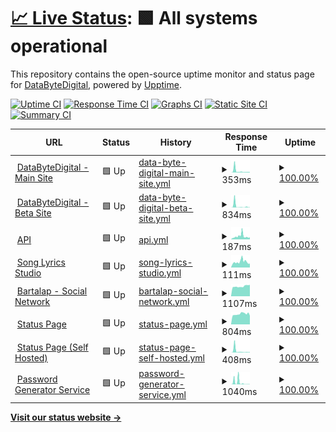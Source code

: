 # [📈 Live Status](https://status1.databytedigital.com): <!--live status--> **🟩 All systems operational**

This repository contains the open-source uptime monitor and status page for [DataByteDigital](https://databytedigital.com), powered by [Upptime](https://github.com/upptime/upptime).

[![Uptime CI](https://github.com/DataByteDigital/status.databytedigital.com/workflows/Uptime%20CI/badge.svg)](https://github.com/DataByteDigital/status.databytedigital.com/actions?query=workflow%3A%22Uptime+CI%22)
[![Response Time CI](https://github.com/DataByteDigital/status.databytedigital.com/workflows/Response%20Time%20CI/badge.svg)](https://github.com/DataByteDigital/status.databytedigital.com/actions?query=workflow%3A%22Response+Time+CI%22)
[![Graphs CI](https://github.com/DataByteDigital/status.databytedigital.com/workflows/Graphs%20CI/badge.svg)](https://github.com/DataByteDigital/status.databytedigital.com/actions?query=workflow%3A%22Graphs+CI%22)
[![Static Site CI](https://github.com/DataByteDigital/status.databytedigital.com/workflows/Static%20Site%20CI/badge.svg)](https://github.com/DataByteDigital/status.databytedigital.com/actions?query=workflow%3A%22Static+Site+CI%22)
[![Summary CI](https://github.com/DataByteDigital/status.databytedigital.com/workflows/Summary%20CI/badge.svg)](https://github.com/DataByteDigital/status.databytedigital.com/actions?query=workflow%3A%22Summary+CI%22)

<!--
With [Upptime](https://upptime.js.org), you can get your own unlimited and free uptime monitor and status page, powered entirely by a GitHub repository. We use [Issues](https://github.com/DataByteDigital/status.databytedigital.com/issues) as incident reports, [Actions](https://github.com/DataByteDigital/status.databytedigital.com/actions) as uptime monitors, and [Pages](https://status1.databytedigital.com) for the status page.
-->
<!--start: status pages-->
<!-- This summary is generated by Upptime (https://github.com/upptime/upptime) -->
<!-- Do not edit this manually, your changes will be overwritten -->
<!-- prettier-ignore -->
| URL | Status | History | Response Time | Uptime |
| --- | ------ | ------- | ------------- | ------ |
| <img alt="" src="https://icons.duckduckgo.com/ip3/databytedigital.com.ico" height="13"> [DataByteDigital - Main Site](https://databytedigital.com) | 🟩 Up | [data-byte-digital-main-site.yml](https://github.com/TeamDatabytedigital/Beta.status.databytedigital.com/commits/HEAD/history/data-byte-digital-main-site.yml) | <details><summary><img alt="Response time graph" src="./graphs/data-byte-digital-main-site/response-time-week.png" height="20"> 353ms</summary><br><a href="https://teststatus.databytedigital.com/history/data-byte-digital-main-site"><img alt="Response time 253" src="https://img.shields.io/endpoint?url=https%3A%2F%2Fraw.githubusercontent.com%2FTeamDatabytedigital%2FBeta.status.databytedigital.com%2FHEAD%2Fapi%2Fdata-byte-digital-main-site%2Fresponse-time.json"></a><br><a href="https://teststatus.databytedigital.com/history/data-byte-digital-main-site"><img alt="24-hour response time 109" src="https://img.shields.io/endpoint?url=https%3A%2F%2Fraw.githubusercontent.com%2FTeamDatabytedigital%2FBeta.status.databytedigital.com%2FHEAD%2Fapi%2Fdata-byte-digital-main-site%2Fresponse-time-day.json"></a><br><a href="https://teststatus.databytedigital.com/history/data-byte-digital-main-site"><img alt="7-day response time 353" src="https://img.shields.io/endpoint?url=https%3A%2F%2Fraw.githubusercontent.com%2FTeamDatabytedigital%2FBeta.status.databytedigital.com%2FHEAD%2Fapi%2Fdata-byte-digital-main-site%2Fresponse-time-week.json"></a><br><a href="https://teststatus.databytedigital.com/history/data-byte-digital-main-site"><img alt="30-day response time 253" src="https://img.shields.io/endpoint?url=https%3A%2F%2Fraw.githubusercontent.com%2FTeamDatabytedigital%2FBeta.status.databytedigital.com%2FHEAD%2Fapi%2Fdata-byte-digital-main-site%2Fresponse-time-month.json"></a><br><a href="https://teststatus.databytedigital.com/history/data-byte-digital-main-site"><img alt="1-year response time 253" src="https://img.shields.io/endpoint?url=https%3A%2F%2Fraw.githubusercontent.com%2FTeamDatabytedigital%2FBeta.status.databytedigital.com%2FHEAD%2Fapi%2Fdata-byte-digital-main-site%2Fresponse-time-year.json"></a></details> | <details><summary><a href="https://teststatus.databytedigital.com/history/data-byte-digital-main-site">100.00%</a></summary><a href="https://teststatus.databytedigital.com/history/data-byte-digital-main-site"><img alt="All-time uptime 100.00%" src="https://img.shields.io/endpoint?url=https%3A%2F%2Fraw.githubusercontent.com%2FTeamDatabytedigital%2FBeta.status.databytedigital.com%2FHEAD%2Fapi%2Fdata-byte-digital-main-site%2Fuptime.json"></a><br><a href="https://teststatus.databytedigital.com/history/data-byte-digital-main-site"><img alt="24-hour uptime 100.00%" src="https://img.shields.io/endpoint?url=https%3A%2F%2Fraw.githubusercontent.com%2FTeamDatabytedigital%2FBeta.status.databytedigital.com%2FHEAD%2Fapi%2Fdata-byte-digital-main-site%2Fuptime-day.json"></a><br><a href="https://teststatus.databytedigital.com/history/data-byte-digital-main-site"><img alt="7-day uptime 100.00%" src="https://img.shields.io/endpoint?url=https%3A%2F%2Fraw.githubusercontent.com%2FTeamDatabytedigital%2FBeta.status.databytedigital.com%2FHEAD%2Fapi%2Fdata-byte-digital-main-site%2Fuptime-week.json"></a><br><a href="https://teststatus.databytedigital.com/history/data-byte-digital-main-site"><img alt="30-day uptime 100.00%" src="https://img.shields.io/endpoint?url=https%3A%2F%2Fraw.githubusercontent.com%2FTeamDatabytedigital%2FBeta.status.databytedigital.com%2FHEAD%2Fapi%2Fdata-byte-digital-main-site%2Fuptime-month.json"></a><br><a href="https://teststatus.databytedigital.com/history/data-byte-digital-main-site"><img alt="1-year uptime 100.00%" src="https://img.shields.io/endpoint?url=https%3A%2F%2Fraw.githubusercontent.com%2FTeamDatabytedigital%2FBeta.status.databytedigital.com%2FHEAD%2Fapi%2Fdata-byte-digital-main-site%2Fuptime-year.json"></a></details>
| <img alt="" src="https://icons.duckduckgo.com/ip3/beta.databytedigital.com.ico" height="13"> [DataByteDigital - Beta Site](https://beta.databytedigital.com) | 🟩 Up | [data-byte-digital-beta-site.yml](https://github.com/TeamDatabytedigital/Beta.status.databytedigital.com/commits/HEAD/history/data-byte-digital-beta-site.yml) | <details><summary><img alt="Response time graph" src="./graphs/data-byte-digital-beta-site/response-time-week.png" height="20"> 834ms</summary><br><a href="https://teststatus.databytedigital.com/history/data-byte-digital-beta-site"><img alt="Response time 602" src="https://img.shields.io/endpoint?url=https%3A%2F%2Fraw.githubusercontent.com%2FTeamDatabytedigital%2FBeta.status.databytedigital.com%2FHEAD%2Fapi%2Fdata-byte-digital-beta-site%2Fresponse-time.json"></a><br><a href="https://teststatus.databytedigital.com/history/data-byte-digital-beta-site"><img alt="24-hour response time 192" src="https://img.shields.io/endpoint?url=https%3A%2F%2Fraw.githubusercontent.com%2FTeamDatabytedigital%2FBeta.status.databytedigital.com%2FHEAD%2Fapi%2Fdata-byte-digital-beta-site%2Fresponse-time-day.json"></a><br><a href="https://teststatus.databytedigital.com/history/data-byte-digital-beta-site"><img alt="7-day response time 834" src="https://img.shields.io/endpoint?url=https%3A%2F%2Fraw.githubusercontent.com%2FTeamDatabytedigital%2FBeta.status.databytedigital.com%2FHEAD%2Fapi%2Fdata-byte-digital-beta-site%2Fresponse-time-week.json"></a><br><a href="https://teststatus.databytedigital.com/history/data-byte-digital-beta-site"><img alt="30-day response time 602" src="https://img.shields.io/endpoint?url=https%3A%2F%2Fraw.githubusercontent.com%2FTeamDatabytedigital%2FBeta.status.databytedigital.com%2FHEAD%2Fapi%2Fdata-byte-digital-beta-site%2Fresponse-time-month.json"></a><br><a href="https://teststatus.databytedigital.com/history/data-byte-digital-beta-site"><img alt="1-year response time 602" src="https://img.shields.io/endpoint?url=https%3A%2F%2Fraw.githubusercontent.com%2FTeamDatabytedigital%2FBeta.status.databytedigital.com%2FHEAD%2Fapi%2Fdata-byte-digital-beta-site%2Fresponse-time-year.json"></a></details> | <details><summary><a href="https://teststatus.databytedigital.com/history/data-byte-digital-beta-site">100.00%</a></summary><a href="https://teststatus.databytedigital.com/history/data-byte-digital-beta-site"><img alt="All-time uptime 100.00%" src="https://img.shields.io/endpoint?url=https%3A%2F%2Fraw.githubusercontent.com%2FTeamDatabytedigital%2FBeta.status.databytedigital.com%2FHEAD%2Fapi%2Fdata-byte-digital-beta-site%2Fuptime.json"></a><br><a href="https://teststatus.databytedigital.com/history/data-byte-digital-beta-site"><img alt="24-hour uptime 100.00%" src="https://img.shields.io/endpoint?url=https%3A%2F%2Fraw.githubusercontent.com%2FTeamDatabytedigital%2FBeta.status.databytedigital.com%2FHEAD%2Fapi%2Fdata-byte-digital-beta-site%2Fuptime-day.json"></a><br><a href="https://teststatus.databytedigital.com/history/data-byte-digital-beta-site"><img alt="7-day uptime 100.00%" src="https://img.shields.io/endpoint?url=https%3A%2F%2Fraw.githubusercontent.com%2FTeamDatabytedigital%2FBeta.status.databytedigital.com%2FHEAD%2Fapi%2Fdata-byte-digital-beta-site%2Fuptime-week.json"></a><br><a href="https://teststatus.databytedigital.com/history/data-byte-digital-beta-site"><img alt="30-day uptime 100.00%" src="https://img.shields.io/endpoint?url=https%3A%2F%2Fraw.githubusercontent.com%2FTeamDatabytedigital%2FBeta.status.databytedigital.com%2FHEAD%2Fapi%2Fdata-byte-digital-beta-site%2Fuptime-month.json"></a><br><a href="https://teststatus.databytedigital.com/history/data-byte-digital-beta-site"><img alt="1-year uptime 100.00%" src="https://img.shields.io/endpoint?url=https%3A%2F%2Fraw.githubusercontent.com%2FTeamDatabytedigital%2FBeta.status.databytedigital.com%2FHEAD%2Fapi%2Fdata-byte-digital-beta-site%2Fuptime-year.json"></a></details>
| <img alt="" src="https://api.databytedigital.com/images/api.png" height="13"> [API](https://api.databytedigital.com) | 🟩 Up | [api.yml](https://github.com/TeamDatabytedigital/Beta.status.databytedigital.com/commits/HEAD/history/api.yml) | <details><summary><img alt="Response time graph" src="./graphs/api/response-time-week.png" height="20"> 187ms</summary><br><a href="https://teststatus.databytedigital.com/history/api"><img alt="Response time 174" src="https://img.shields.io/endpoint?url=https%3A%2F%2Fraw.githubusercontent.com%2FTeamDatabytedigital%2FBeta.status.databytedigital.com%2FHEAD%2Fapi%2Fapi%2Fresponse-time.json"></a><br><a href="https://teststatus.databytedigital.com/history/api"><img alt="24-hour response time 171" src="https://img.shields.io/endpoint?url=https%3A%2F%2Fraw.githubusercontent.com%2FTeamDatabytedigital%2FBeta.status.databytedigital.com%2FHEAD%2Fapi%2Fapi%2Fresponse-time-day.json"></a><br><a href="https://teststatus.databytedigital.com/history/api"><img alt="7-day response time 187" src="https://img.shields.io/endpoint?url=https%3A%2F%2Fraw.githubusercontent.com%2FTeamDatabytedigital%2FBeta.status.databytedigital.com%2FHEAD%2Fapi%2Fapi%2Fresponse-time-week.json"></a><br><a href="https://teststatus.databytedigital.com/history/api"><img alt="30-day response time 174" src="https://img.shields.io/endpoint?url=https%3A%2F%2Fraw.githubusercontent.com%2FTeamDatabytedigital%2FBeta.status.databytedigital.com%2FHEAD%2Fapi%2Fapi%2Fresponse-time-month.json"></a><br><a href="https://teststatus.databytedigital.com/history/api"><img alt="1-year response time 174" src="https://img.shields.io/endpoint?url=https%3A%2F%2Fraw.githubusercontent.com%2FTeamDatabytedigital%2FBeta.status.databytedigital.com%2FHEAD%2Fapi%2Fapi%2Fresponse-time-year.json"></a></details> | <details><summary><a href="https://teststatus.databytedigital.com/history/api">100.00%</a></summary><a href="https://teststatus.databytedigital.com/history/api"><img alt="All-time uptime 100.00%" src="https://img.shields.io/endpoint?url=https%3A%2F%2Fraw.githubusercontent.com%2FTeamDatabytedigital%2FBeta.status.databytedigital.com%2FHEAD%2Fapi%2Fapi%2Fuptime.json"></a><br><a href="https://teststatus.databytedigital.com/history/api"><img alt="24-hour uptime 100.00%" src="https://img.shields.io/endpoint?url=https%3A%2F%2Fraw.githubusercontent.com%2FTeamDatabytedigital%2FBeta.status.databytedigital.com%2FHEAD%2Fapi%2Fapi%2Fuptime-day.json"></a><br><a href="https://teststatus.databytedigital.com/history/api"><img alt="7-day uptime 100.00%" src="https://img.shields.io/endpoint?url=https%3A%2F%2Fraw.githubusercontent.com%2FTeamDatabytedigital%2FBeta.status.databytedigital.com%2FHEAD%2Fapi%2Fapi%2Fuptime-week.json"></a><br><a href="https://teststatus.databytedigital.com/history/api"><img alt="30-day uptime 100.00%" src="https://img.shields.io/endpoint?url=https%3A%2F%2Fraw.githubusercontent.com%2FTeamDatabytedigital%2FBeta.status.databytedigital.com%2FHEAD%2Fapi%2Fapi%2Fuptime-month.json"></a><br><a href="https://teststatus.databytedigital.com/history/api"><img alt="1-year uptime 100.00%" src="https://img.shields.io/endpoint?url=https%3A%2F%2Fraw.githubusercontent.com%2FTeamDatabytedigital%2FBeta.status.databytedigital.com%2FHEAD%2Fapi%2Fapi%2Fuptime-year.json"></a></details>
| <img alt="" src="https://icons.duckduckgo.com/ip3/songlyrics.databytedigital.com.ico" height="13"> [Song Lyrics Studio](https://songlyrics.databytedigital.com/) | 🟩 Up | [song-lyrics-studio.yml](https://github.com/TeamDatabytedigital/Beta.status.databytedigital.com/commits/HEAD/history/song-lyrics-studio.yml) | <details><summary><img alt="Response time graph" src="./graphs/song-lyrics-studio/response-time-week.png" height="20"> 111ms</summary><br><a href="https://teststatus.databytedigital.com/history/song-lyrics-studio"><img alt="Response time 128" src="https://img.shields.io/endpoint?url=https%3A%2F%2Fraw.githubusercontent.com%2FTeamDatabytedigital%2FBeta.status.databytedigital.com%2FHEAD%2Fapi%2Fsong-lyrics-studio%2Fresponse-time.json"></a><br><a href="https://teststatus.databytedigital.com/history/song-lyrics-studio"><img alt="24-hour response time 107" src="https://img.shields.io/endpoint?url=https%3A%2F%2Fraw.githubusercontent.com%2FTeamDatabytedigital%2FBeta.status.databytedigital.com%2FHEAD%2Fapi%2Fsong-lyrics-studio%2Fresponse-time-day.json"></a><br><a href="https://teststatus.databytedigital.com/history/song-lyrics-studio"><img alt="7-day response time 111" src="https://img.shields.io/endpoint?url=https%3A%2F%2Fraw.githubusercontent.com%2FTeamDatabytedigital%2FBeta.status.databytedigital.com%2FHEAD%2Fapi%2Fsong-lyrics-studio%2Fresponse-time-week.json"></a><br><a href="https://teststatus.databytedigital.com/history/song-lyrics-studio"><img alt="30-day response time 128" src="https://img.shields.io/endpoint?url=https%3A%2F%2Fraw.githubusercontent.com%2FTeamDatabytedigital%2FBeta.status.databytedigital.com%2FHEAD%2Fapi%2Fsong-lyrics-studio%2Fresponse-time-month.json"></a><br><a href="https://teststatus.databytedigital.com/history/song-lyrics-studio"><img alt="1-year response time 128" src="https://img.shields.io/endpoint?url=https%3A%2F%2Fraw.githubusercontent.com%2FTeamDatabytedigital%2FBeta.status.databytedigital.com%2FHEAD%2Fapi%2Fsong-lyrics-studio%2Fresponse-time-year.json"></a></details> | <details><summary><a href="https://teststatus.databytedigital.com/history/song-lyrics-studio">100.00%</a></summary><a href="https://teststatus.databytedigital.com/history/song-lyrics-studio"><img alt="All-time uptime 100.00%" src="https://img.shields.io/endpoint?url=https%3A%2F%2Fraw.githubusercontent.com%2FTeamDatabytedigital%2FBeta.status.databytedigital.com%2FHEAD%2Fapi%2Fsong-lyrics-studio%2Fuptime.json"></a><br><a href="https://teststatus.databytedigital.com/history/song-lyrics-studio"><img alt="24-hour uptime 100.00%" src="https://img.shields.io/endpoint?url=https%3A%2F%2Fraw.githubusercontent.com%2FTeamDatabytedigital%2FBeta.status.databytedigital.com%2FHEAD%2Fapi%2Fsong-lyrics-studio%2Fuptime-day.json"></a><br><a href="https://teststatus.databytedigital.com/history/song-lyrics-studio"><img alt="7-day uptime 100.00%" src="https://img.shields.io/endpoint?url=https%3A%2F%2Fraw.githubusercontent.com%2FTeamDatabytedigital%2FBeta.status.databytedigital.com%2FHEAD%2Fapi%2Fsong-lyrics-studio%2Fuptime-week.json"></a><br><a href="https://teststatus.databytedigital.com/history/song-lyrics-studio"><img alt="30-day uptime 100.00%" src="https://img.shields.io/endpoint?url=https%3A%2F%2Fraw.githubusercontent.com%2FTeamDatabytedigital%2FBeta.status.databytedigital.com%2FHEAD%2Fapi%2Fsong-lyrics-studio%2Fuptime-month.json"></a><br><a href="https://teststatus.databytedigital.com/history/song-lyrics-studio"><img alt="1-year uptime 100.00%" src="https://img.shields.io/endpoint?url=https%3A%2F%2Fraw.githubusercontent.com%2FTeamDatabytedigital%2FBeta.status.databytedigital.com%2FHEAD%2Fapi%2Fsong-lyrics-studio%2Fuptime-year.json"></a></details>
| <img alt="" src="https://icons.duckduckgo.com/ip3/bartalap.databytedigital.com.ico" height="13"> [Bartalap - Social Network](https://bartalap.databytedigital.com) | 🟩 Up | [bartalap-social-network.yml](https://github.com/TeamDatabytedigital/Beta.status.databytedigital.com/commits/HEAD/history/bartalap-social-network.yml) | <details><summary><img alt="Response time graph" src="./graphs/bartalap-social-network/response-time-week.png" height="20"> 1107ms</summary><br><a href="https://teststatus.databytedigital.com/history/bartalap-social-network"><img alt="Response time 1067" src="https://img.shields.io/endpoint?url=https%3A%2F%2Fraw.githubusercontent.com%2FTeamDatabytedigital%2FBeta.status.databytedigital.com%2FHEAD%2Fapi%2Fbartalap-social-network%2Fresponse-time.json"></a><br><a href="https://teststatus.databytedigital.com/history/bartalap-social-network"><img alt="24-hour response time 1184" src="https://img.shields.io/endpoint?url=https%3A%2F%2Fraw.githubusercontent.com%2FTeamDatabytedigital%2FBeta.status.databytedigital.com%2FHEAD%2Fapi%2Fbartalap-social-network%2Fresponse-time-day.json"></a><br><a href="https://teststatus.databytedigital.com/history/bartalap-social-network"><img alt="7-day response time 1107" src="https://img.shields.io/endpoint?url=https%3A%2F%2Fraw.githubusercontent.com%2FTeamDatabytedigital%2FBeta.status.databytedigital.com%2FHEAD%2Fapi%2Fbartalap-social-network%2Fresponse-time-week.json"></a><br><a href="https://teststatus.databytedigital.com/history/bartalap-social-network"><img alt="30-day response time 1067" src="https://img.shields.io/endpoint?url=https%3A%2F%2Fraw.githubusercontent.com%2FTeamDatabytedigital%2FBeta.status.databytedigital.com%2FHEAD%2Fapi%2Fbartalap-social-network%2Fresponse-time-month.json"></a><br><a href="https://teststatus.databytedigital.com/history/bartalap-social-network"><img alt="1-year response time 1067" src="https://img.shields.io/endpoint?url=https%3A%2F%2Fraw.githubusercontent.com%2FTeamDatabytedigital%2FBeta.status.databytedigital.com%2FHEAD%2Fapi%2Fbartalap-social-network%2Fresponse-time-year.json"></a></details> | <details><summary><a href="https://teststatus.databytedigital.com/history/bartalap-social-network">100.00%</a></summary><a href="https://teststatus.databytedigital.com/history/bartalap-social-network"><img alt="All-time uptime 100.00%" src="https://img.shields.io/endpoint?url=https%3A%2F%2Fraw.githubusercontent.com%2FTeamDatabytedigital%2FBeta.status.databytedigital.com%2FHEAD%2Fapi%2Fbartalap-social-network%2Fuptime.json"></a><br><a href="https://teststatus.databytedigital.com/history/bartalap-social-network"><img alt="24-hour uptime 100.00%" src="https://img.shields.io/endpoint?url=https%3A%2F%2Fraw.githubusercontent.com%2FTeamDatabytedigital%2FBeta.status.databytedigital.com%2FHEAD%2Fapi%2Fbartalap-social-network%2Fuptime-day.json"></a><br><a href="https://teststatus.databytedigital.com/history/bartalap-social-network"><img alt="7-day uptime 100.00%" src="https://img.shields.io/endpoint?url=https%3A%2F%2Fraw.githubusercontent.com%2FTeamDatabytedigital%2FBeta.status.databytedigital.com%2FHEAD%2Fapi%2Fbartalap-social-network%2Fuptime-week.json"></a><br><a href="https://teststatus.databytedigital.com/history/bartalap-social-network"><img alt="30-day uptime 100.00%" src="https://img.shields.io/endpoint?url=https%3A%2F%2Fraw.githubusercontent.com%2FTeamDatabytedigital%2FBeta.status.databytedigital.com%2FHEAD%2Fapi%2Fbartalap-social-network%2Fuptime-month.json"></a><br><a href="https://teststatus.databytedigital.com/history/bartalap-social-network"><img alt="1-year uptime 100.00%" src="https://img.shields.io/endpoint?url=https%3A%2F%2Fraw.githubusercontent.com%2FTeamDatabytedigital%2FBeta.status.databytedigital.com%2FHEAD%2Fapi%2Fbartalap-social-network%2Fuptime-year.json"></a></details>
| <img alt="" src="https://icons.duckduckgo.com/ip3/status.databytedigital.com.ico" height="13"> [Status Page](https://status.databytedigital.com) | 🟩 Up | [status-page.yml](https://github.com/TeamDatabytedigital/Beta.status.databytedigital.com/commits/HEAD/history/status-page.yml) | <details><summary><img alt="Response time graph" src="./graphs/status-page/response-time-week.png" height="20"> 804ms</summary><br><a href="https://teststatus.databytedigital.com/history/status-page"><img alt="Response time 1054" src="https://img.shields.io/endpoint?url=https%3A%2F%2Fraw.githubusercontent.com%2FTeamDatabytedigital%2FBeta.status.databytedigital.com%2FHEAD%2Fapi%2Fstatus-page%2Fresponse-time.json"></a><br><a href="https://teststatus.databytedigital.com/history/status-page"><img alt="24-hour response time 888" src="https://img.shields.io/endpoint?url=https%3A%2F%2Fraw.githubusercontent.com%2FTeamDatabytedigital%2FBeta.status.databytedigital.com%2FHEAD%2Fapi%2Fstatus-page%2Fresponse-time-day.json"></a><br><a href="https://teststatus.databytedigital.com/history/status-page"><img alt="7-day response time 804" src="https://img.shields.io/endpoint?url=https%3A%2F%2Fraw.githubusercontent.com%2FTeamDatabytedigital%2FBeta.status.databytedigital.com%2FHEAD%2Fapi%2Fstatus-page%2Fresponse-time-week.json"></a><br><a href="https://teststatus.databytedigital.com/history/status-page"><img alt="30-day response time 1054" src="https://img.shields.io/endpoint?url=https%3A%2F%2Fraw.githubusercontent.com%2FTeamDatabytedigital%2FBeta.status.databytedigital.com%2FHEAD%2Fapi%2Fstatus-page%2Fresponse-time-month.json"></a><br><a href="https://teststatus.databytedigital.com/history/status-page"><img alt="1-year response time 1054" src="https://img.shields.io/endpoint?url=https%3A%2F%2Fraw.githubusercontent.com%2FTeamDatabytedigital%2FBeta.status.databytedigital.com%2FHEAD%2Fapi%2Fstatus-page%2Fresponse-time-year.json"></a></details> | <details><summary><a href="https://teststatus.databytedigital.com/history/status-page">100.00%</a></summary><a href="https://teststatus.databytedigital.com/history/status-page"><img alt="All-time uptime 100.00%" src="https://img.shields.io/endpoint?url=https%3A%2F%2Fraw.githubusercontent.com%2FTeamDatabytedigital%2FBeta.status.databytedigital.com%2FHEAD%2Fapi%2Fstatus-page%2Fuptime.json"></a><br><a href="https://teststatus.databytedigital.com/history/status-page"><img alt="24-hour uptime 100.00%" src="https://img.shields.io/endpoint?url=https%3A%2F%2Fraw.githubusercontent.com%2FTeamDatabytedigital%2FBeta.status.databytedigital.com%2FHEAD%2Fapi%2Fstatus-page%2Fuptime-day.json"></a><br><a href="https://teststatus.databytedigital.com/history/status-page"><img alt="7-day uptime 100.00%" src="https://img.shields.io/endpoint?url=https%3A%2F%2Fraw.githubusercontent.com%2FTeamDatabytedigital%2FBeta.status.databytedigital.com%2FHEAD%2Fapi%2Fstatus-page%2Fuptime-week.json"></a><br><a href="https://teststatus.databytedigital.com/history/status-page"><img alt="30-day uptime 100.00%" src="https://img.shields.io/endpoint?url=https%3A%2F%2Fraw.githubusercontent.com%2FTeamDatabytedigital%2FBeta.status.databytedigital.com%2FHEAD%2Fapi%2Fstatus-page%2Fuptime-month.json"></a><br><a href="https://teststatus.databytedigital.com/history/status-page"><img alt="1-year uptime 100.00%" src="https://img.shields.io/endpoint?url=https%3A%2F%2Fraw.githubusercontent.com%2FTeamDatabytedigital%2FBeta.status.databytedigital.com%2FHEAD%2Fapi%2Fstatus-page%2Fuptime-year.json"></a></details>
| <img alt="" src="https://icons.duckduckgo.com/ip3/status1.databytedigital.com.ico" height="13"> [Status Page (Self Hosted)](https://status1.databytedigital.com) | 🟩 Up | [status-page-self-hosted.yml](https://github.com/TeamDatabytedigital/Beta.status.databytedigital.com/commits/HEAD/history/status-page-self-hosted.yml) | <details><summary><img alt="Response time graph" src="./graphs/status-page-self-hosted/response-time-week.png" height="20"> 408ms</summary><br><a href="https://teststatus.databytedigital.com/history/status-page-self-hosted"><img alt="Response time 284" src="https://img.shields.io/endpoint?url=https%3A%2F%2Fraw.githubusercontent.com%2FTeamDatabytedigital%2FBeta.status.databytedigital.com%2FHEAD%2Fapi%2Fstatus-page-self-hosted%2Fresponse-time.json"></a><br><a href="https://teststatus.databytedigital.com/history/status-page-self-hosted"><img alt="24-hour response time 113" src="https://img.shields.io/endpoint?url=https%3A%2F%2Fraw.githubusercontent.com%2FTeamDatabytedigital%2FBeta.status.databytedigital.com%2FHEAD%2Fapi%2Fstatus-page-self-hosted%2Fresponse-time-day.json"></a><br><a href="https://teststatus.databytedigital.com/history/status-page-self-hosted"><img alt="7-day response time 408" src="https://img.shields.io/endpoint?url=https%3A%2F%2Fraw.githubusercontent.com%2FTeamDatabytedigital%2FBeta.status.databytedigital.com%2FHEAD%2Fapi%2Fstatus-page-self-hosted%2Fresponse-time-week.json"></a><br><a href="https://teststatus.databytedigital.com/history/status-page-self-hosted"><img alt="30-day response time 284" src="https://img.shields.io/endpoint?url=https%3A%2F%2Fraw.githubusercontent.com%2FTeamDatabytedigital%2FBeta.status.databytedigital.com%2FHEAD%2Fapi%2Fstatus-page-self-hosted%2Fresponse-time-month.json"></a><br><a href="https://teststatus.databytedigital.com/history/status-page-self-hosted"><img alt="1-year response time 284" src="https://img.shields.io/endpoint?url=https%3A%2F%2Fraw.githubusercontent.com%2FTeamDatabytedigital%2FBeta.status.databytedigital.com%2FHEAD%2Fapi%2Fstatus-page-self-hosted%2Fresponse-time-year.json"></a></details> | <details><summary><a href="https://teststatus.databytedigital.com/history/status-page-self-hosted">100.00%</a></summary><a href="https://teststatus.databytedigital.com/history/status-page-self-hosted"><img alt="All-time uptime 100.00%" src="https://img.shields.io/endpoint?url=https%3A%2F%2Fraw.githubusercontent.com%2FTeamDatabytedigital%2FBeta.status.databytedigital.com%2FHEAD%2Fapi%2Fstatus-page-self-hosted%2Fuptime.json"></a><br><a href="https://teststatus.databytedigital.com/history/status-page-self-hosted"><img alt="24-hour uptime 100.00%" src="https://img.shields.io/endpoint?url=https%3A%2F%2Fraw.githubusercontent.com%2FTeamDatabytedigital%2FBeta.status.databytedigital.com%2FHEAD%2Fapi%2Fstatus-page-self-hosted%2Fuptime-day.json"></a><br><a href="https://teststatus.databytedigital.com/history/status-page-self-hosted"><img alt="7-day uptime 100.00%" src="https://img.shields.io/endpoint?url=https%3A%2F%2Fraw.githubusercontent.com%2FTeamDatabytedigital%2FBeta.status.databytedigital.com%2FHEAD%2Fapi%2Fstatus-page-self-hosted%2Fuptime-week.json"></a><br><a href="https://teststatus.databytedigital.com/history/status-page-self-hosted"><img alt="30-day uptime 100.00%" src="https://img.shields.io/endpoint?url=https%3A%2F%2Fraw.githubusercontent.com%2FTeamDatabytedigital%2FBeta.status.databytedigital.com%2FHEAD%2Fapi%2Fstatus-page-self-hosted%2Fuptime-month.json"></a><br><a href="https://teststatus.databytedigital.com/history/status-page-self-hosted"><img alt="1-year uptime 100.00%" src="https://img.shields.io/endpoint?url=https%3A%2F%2Fraw.githubusercontent.com%2FTeamDatabytedigital%2FBeta.status.databytedigital.com%2FHEAD%2Fapi%2Fstatus-page-self-hosted%2Fuptime-year.json"></a></details>
| <img alt="" src="https://icons.duckduckgo.com/ip3/passwordgenerator.databytedigital.com.ico" height="13"> [Password Generator Service](https://passwordgenerator.databytedigital.com/) | 🟩 Up | [password-generator-service.yml](https://github.com/TeamDatabytedigital/Beta.status.databytedigital.com/commits/HEAD/history/password-generator-service.yml) | <details><summary><img alt="Response time graph" src="./graphs/password-generator-service/response-time-week.png" height="20"> 1040ms</summary><br><a href="https://teststatus.databytedigital.com/history/password-generator-service"><img alt="Response time 744" src="https://img.shields.io/endpoint?url=https%3A%2F%2Fraw.githubusercontent.com%2FTeamDatabytedigital%2FBeta.status.databytedigital.com%2FHEAD%2Fapi%2Fpassword-generator-service%2Fresponse-time.json"></a><br><a href="https://teststatus.databytedigital.com/history/password-generator-service"><img alt="24-hour response time 133" src="https://img.shields.io/endpoint?url=https%3A%2F%2Fraw.githubusercontent.com%2FTeamDatabytedigital%2FBeta.status.databytedigital.com%2FHEAD%2Fapi%2Fpassword-generator-service%2Fresponse-time-day.json"></a><br><a href="https://teststatus.databytedigital.com/history/password-generator-service"><img alt="7-day response time 1040" src="https://img.shields.io/endpoint?url=https%3A%2F%2Fraw.githubusercontent.com%2FTeamDatabytedigital%2FBeta.status.databytedigital.com%2FHEAD%2Fapi%2Fpassword-generator-service%2Fresponse-time-week.json"></a><br><a href="https://teststatus.databytedigital.com/history/password-generator-service"><img alt="30-day response time 744" src="https://img.shields.io/endpoint?url=https%3A%2F%2Fraw.githubusercontent.com%2FTeamDatabytedigital%2FBeta.status.databytedigital.com%2FHEAD%2Fapi%2Fpassword-generator-service%2Fresponse-time-month.json"></a><br><a href="https://teststatus.databytedigital.com/history/password-generator-service"><img alt="1-year response time 744" src="https://img.shields.io/endpoint?url=https%3A%2F%2Fraw.githubusercontent.com%2FTeamDatabytedigital%2FBeta.status.databytedigital.com%2FHEAD%2Fapi%2Fpassword-generator-service%2Fresponse-time-year.json"></a></details> | <details><summary><a href="https://teststatus.databytedigital.com/history/password-generator-service">100.00%</a></summary><a href="https://teststatus.databytedigital.com/history/password-generator-service"><img alt="All-time uptime 100.00%" src="https://img.shields.io/endpoint?url=https%3A%2F%2Fraw.githubusercontent.com%2FTeamDatabytedigital%2FBeta.status.databytedigital.com%2FHEAD%2Fapi%2Fpassword-generator-service%2Fuptime.json"></a><br><a href="https://teststatus.databytedigital.com/history/password-generator-service"><img alt="24-hour uptime 100.00%" src="https://img.shields.io/endpoint?url=https%3A%2F%2Fraw.githubusercontent.com%2FTeamDatabytedigital%2FBeta.status.databytedigital.com%2FHEAD%2Fapi%2Fpassword-generator-service%2Fuptime-day.json"></a><br><a href="https://teststatus.databytedigital.com/history/password-generator-service"><img alt="7-day uptime 100.00%" src="https://img.shields.io/endpoint?url=https%3A%2F%2Fraw.githubusercontent.com%2FTeamDatabytedigital%2FBeta.status.databytedigital.com%2FHEAD%2Fapi%2Fpassword-generator-service%2Fuptime-week.json"></a><br><a href="https://teststatus.databytedigital.com/history/password-generator-service"><img alt="30-day uptime 100.00%" src="https://img.shields.io/endpoint?url=https%3A%2F%2Fraw.githubusercontent.com%2FTeamDatabytedigital%2FBeta.status.databytedigital.com%2FHEAD%2Fapi%2Fpassword-generator-service%2Fuptime-month.json"></a><br><a href="https://teststatus.databytedigital.com/history/password-generator-service"><img alt="1-year uptime 100.00%" src="https://img.shields.io/endpoint?url=https%3A%2F%2Fraw.githubusercontent.com%2FTeamDatabytedigital%2FBeta.status.databytedigital.com%2FHEAD%2Fapi%2Fpassword-generator-service%2Fuptime-year.json"></a></details>

<!--end: status pages-->

[**Visit our status website →**](https://status1.databytedigital.com)

<!--
## 📄 License

- Powered by: [Upptime](https://github.com/upptime/upptime)
- Code: [MIT](./LICENSE) © [DataByteDigital](https://databytedigital.com)
- Data in the `./history` directory: [Open Database License](https://opendatacommons.org/licenses/odbl/1-0/)
-->
